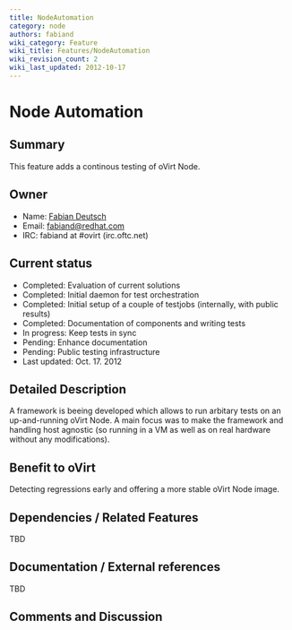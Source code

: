 ```yaml
---
title: NodeAutomation
category: node
authors: fabiand
wiki_category: Feature
wiki_title: Features/NodeAutomation
wiki_revision_count: 2
wiki_last_updated: 2012-10-17
---
```


# Node Automation

## Summary

This feature adds a continous testing of oVirt Node.

## Owner

*   Name: [Fabian Deutsch](User:Fabiand)
*   Email: <fabiand@redhat.com>
*   IRC: fabiand at #ovirt (irc.oftc.net)

## Current status

*   Completed: Evaluation of current solutions
*   Completed: Initial daemon for test orchestration
*   Completed: Initial setup of a couple of testjobs (internally, with public results)
*   Completed: Documentation of components and writing tests
*   In progress: Keep tests in sync
*   Pending: Enhance documentation
*   Pending: Public testing infrastructure
*   Last updated: Oct. 17. 2012

## Detailed Description

A framework is beeing developed which allows to run arbitary tests on an up-and-running oVirt Node. A main focus was to make the framework and handling host agnostic (so running in a VM as well as on real hardware without any modifications).

## Benefit to oVirt

Detecting regressions early and offering a more stable oVirt Node image.

## Dependencies / Related Features

TBD

## Documentation / External references

TBD

## Comments and Discussion


